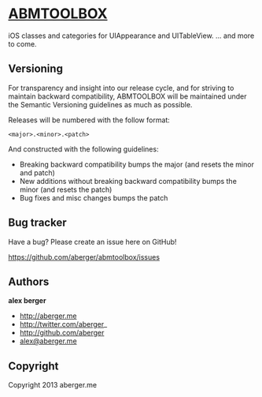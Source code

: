 [ABMTOOLBOX](http://aberger.me)
======================================

iOS classes and categories for UIAppearance and UITableView.
... and more to come.



Versioning
----------

For transparency and insight into our release cycle, and for striving to maintain backward compatibility, ABMTOOLBOX will be maintained under the Semantic Versioning guidelines as much as possible.

Releases will be numbered with the follow format:

`<major>.<minor>.<patch>`

And constructed with the following guidelines:

* Breaking backward compatibility bumps the major (and resets the minor and patch)
* New additions without breaking backward compatibility bumps the minor (and resets the patch)
* Bug fixes and misc changes bumps the patch



Bug tracker
-----------

Have a bug? Please create an issue here on GitHub!

https://github.com/aberger/abmtoolbox/issues



Authors
-------

**alex berger**

+ http://aberger.me
+ http://twitter.com/aberger_
+ http://github.com/aberger
+ alex@aberger.me



Copyright
---------

Copyright 2013 aberger.me
